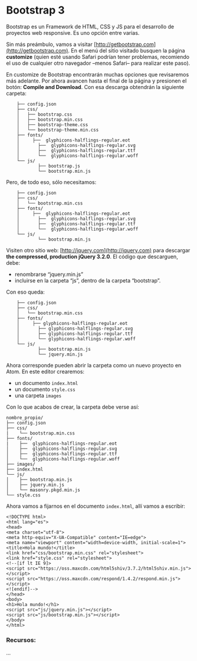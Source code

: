 # Bootstrap 3

Bootstrap es un Framework de HTML, CSS y JS para el desarrollo de proyectos web responsive. Es uno opción entre varias.

Sin más preámbulo, vamos a visitar [http://getbootstrap.com](http://getbootstrap.com). En el menú del sitio visitado busquen la página **customize** (quien esté usando Safari podrían tener problemas, recomiendo el uso de cualquier otro navegador –menos Safari– para realizar este paso). 

En customize de Bootstrap encontrarán muchas opciones que revisaremos más adelante. Por ahora avancen hasta el final de la página y presionen el botón: **Compile and Download**. Con esa descarga obtendrán la siguiente carpeta:

```bootstrap/
	├── config.json
	├── css/
	│   ├── bootstrap.css
	│   ├── bootstrap.min.css
	│   ├── bootstrap-theme.css
	│   └── bootstrap-theme.min.css
	├── fonts/
	│	  ├──  glyphicons-halflings-regular.eot
	│		├──  glyphicons-halflings-regular.svg
	│		├──  glyphicons-halflings-regular.ttf
	│		└──  glyphicons-halflings-regular.woff
	└── js/
			├── bootstrap.js
			└── bootstrap.min.js
```

Pero, de todo eso, sólo necesitamos: 

```bootstrap/
	├── config.json
	├── css/
	│   └── bootstrap.min.css
	├── fonts/
	│	  ├──  glyphicons-halflings-regular.eot
	│		├──  glyphicons-halflings-regular.svg
	│		├──  glyphicons-halflings-regular.ttf
	│		└──  glyphicons-halflings-regular.woff
	└── js/
			└── bootstrap.min.js
```

Visiten otro sitio web: [http://jquery.com](http://jquery.com) para descargar **the compressed, production jQuery 3.2.0**. El código que descarguen, debe:

- renombrarse “jquery.min.js” 
- incluirse en la carpeta “js”, dentro de la carpeta “bootstrap”. 

Con eso queda:

```bootstrap/
	├── config.json
	├── css/
	│   └── bootstrap.min.css
	├── fonts/
	│	  ├── glyphicons-halflings-regular.eot
	│		├── glyphicons-halflings-regular.svg
	│		├── glyphicons-halflings-regular.ttf
	│		└── glyphicons-halflings-regular.woff
	└── js/
			├── bootstrap.min.js
			└── jquery.min.js
```

Ahora corresponde pueden abrir la carpeta como un nuevo proyecto en Atom. En este editor crearemos: 

- un documento `index.html`
- un documento `style.css`
- una carpeta `images`

Con lo que acabos de crear, la carpeta debe verse así:

```
nombre_propio/
├── config.json
├── css/
|    └── bootstrap.min.css
├── fonts/
|    ├──  glyphicons-halflings-regular.eot
│    ├──  glyphicons-halflings-regular.svg
│    ├──  glyphicons-halflings-regular.ttf
│    └──  glyphicons-halflings-regular.woff
├── images/
├── index.html
└── js/
│    ├── bootstrap.min.js
│    ├── jquery.min.js
│    └── masonry.pkgd.min.js
└── style.css
```

Ahora vamos a fijarnos en el documento `index.html`, allí vamos a escribir: 

```
<!DOCTYPE html>
<html lang="es">
<head>
<meta charset="utf-8">
<meta http-equiv="X-UA-Compatible" content="IE=edge">
<meta name="viewport" content="width=device-width, initial-scale=1">
<title>Hola mundo!</title>
<link href="css/bootstrap.min.css" rel="stylesheet">
<link href="style.css" rel="stylesheet">
<!--[if lt IE 9]>
<script src="https://oss.maxcdn.com/html5shiv/3.7.2/html5shiv.min.js"></script>
<script src="https://oss.maxcdn.com/respond/1.4.2/respond.min.js"></script>
<![endif]-->
</head>
<body>
<h1>Hola mundo!</h1>
<script src="js/jquery.min.js"></script>
<script src="js/bootstrap.min.js"></script>
</body>
</html>
```
### Recursos:

…
